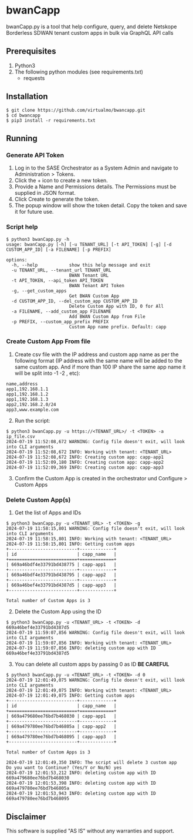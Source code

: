 # bwanCapp

bwanCapp.py is a tool that help configure, query, and delete Netskope Borderless SDWAN tenant custom apps in bulk via GraphQL API calls


## Prerequisites

1. Python3
2. The following python modules (see requirements.txt)
	- requests



## Installation

```
$ git clone https://github.com/virtualmo/bwancapp.git
$ cd bwancapp
$ pip3 install -r requirements.txt
```


## Running

### Generate API Token

1. Log in to the SASE Orchestrator as a System Admin and navigate to Administration > Tokens.
2. Click the + icon to create a new token.
3. Provide a Name and Permissions details. The Permissions must be supplied in JSON format.
4. Click Create to generate the token.
5. The popup window will show the token detail. Copy the token and save it for future use.


### Script help
```
$ python3 bwanCapp.py -h
usage: bwanCapp.py [-h] [-u TENANT_URL] [-t API_TOKEN] [-g] [-d CUSTOM_APP_ID] [-a FILENAME] [-p PREFIX]

options:
  -h, --help            show this help message and exit
  -u TENANT_URL, --tenant_url TENANT_URL
                        BWAN Tenant URL
  -t API_TOKEN, --api_token API_TOKEN
                        BWAN Tenant API Token
  -g, --get_custom_apps
                        Get BWAN Custom App
  -d CUSTOM_APP_ID, --del_custom_app CUSTOM_APP_ID
                        Delete Custom App with ID, 0 for All
  -a FILENAME, --add_custom_app FILENAME
                        Add BWAN Custom App from File
  -p PREFIX, --custom_app_prefix PREFIX
                        Custom App name prefix. Default: capp
```

### Create Custom App From file
1. Create csv file with the IP address and custom app name as per the following format (IP address with the same name will be added to the same custom app. And if more than 100 IP share the same app name it will be split into -1 -2 , etc):
```
name,address
app1,192.168.1.1
app1,192.168.1.2
app1,192.168.1.3
app2,192.168.2.0/24
app3,www.example.com
```
2. Run the script:
```
$ python3 bwanCapp.py -u https://<TENANT_URL>/ -t <TOKEN> -a ip_file.csv
2024-07-19 11:52:08,672 WARNING: Config file doesn't exit, will look into CLI arguments
2024-07-19 11:52:08,672 INFO: Working with tenant: <TENANT_URL>
2024-07-19 11:52:08,672 INFO: Creating custom app: capp-app1
2024-07-19 11:52:09,180 INFO: Creating custom app: capp-app2
2024-07-19 11:52:09,369 INFO: Creating custom app: capp-app3
```

3. Confirm the Custom App is created in the orchestrator und Configure > Custom Apps

### Delete Custom App(s)
1. Get the list of Apps and IDs
```
$ python3 bwanCapp.py -u <TENANT_URL> -t <TOKEN> -g
2024-07-19 11:58:15,801 WARNING: Config file doesn't exit, will look into CLI arguments
2024-07-19 11:58:15,801 INFO: Working with tenant: <TENANT_URL>
2024-07-19 11:58:15,801 INFO: Getting custom apps
+--------------------------+-------------+
| id                       | capp_name   |
+==========================+=============+
| 669a46bdf4e33791bd438775 | capp-app1   |
+--------------------------+-------------+
| 669a46bdf4e33791bd438795 | capp-app2   |
+--------------------------+-------------+
| 669a46bef4e33791bd4387d5 | capp-app3   |
+--------------------------+-------------+

Total number of Custom Apps is 3
```

2. Delete the Custom App using the ID
```
$ python3 bwanCapp.py -u <TENANT_URL> -t <TOKEN> -d 669a46bef4e33791bd4387d5
2024-07-19 11:59:07,856 WARNING: Config file doesn't exit, will look into CLI arguments
2024-07-19 11:59:07,856 INFO: Working with tenant: <TENANT_URL>
2024-07-19 11:59:07,856 INFO: deleting custom app with ID 669a46bef4e33791bd4387d5
```

3. You can delete all custom apps by passing 0 as ID **BE CAREFUL**
```
$ python3 bwanCapp.py -u <TENANT_URL> -t <TOKEN> -d 0
2024-07-19 12:01:49,075 WARNING: Config file doesn't exit, will look into CLI arguments
2024-07-19 12:01:49,075 INFO: Working with tenant: <TENANT_URL>
2024-07-19 12:01:49,075 INFO: Getting custom apps
+--------------------------+-------------+
| id                       | capp_name   |
+==========================+=============+
| 669a479680ee76bd7b468030 | capp-app1   |
+--------------------------+-------------+
| 669a479780ee76bd7b46805a | capp-app2   |
+--------------------------+-------------+
| 669a479780ee76bd7b468095 | capp-app3   |
+--------------------------+-------------+

Total number of Custom Apps is 3

2024-07-19 12:01:49,350 INFO: The script will delete 3 custom app
Do you want to Continue? (Yes/Y or No/N) yes
2024-07-19 12:01:53,212 INFO: deleting custom app with ID 669a479680ee76bd7b468030
2024-07-19 12:01:53,398 INFO: deleting custom app with ID 669a479780ee76bd7b46805a
2024-07-19 12:01:53,943 INFO: deleting custom app with ID 669a479780ee76bd7b468095
```

## Disclaimer

This software is supplied "AS IS" without any warranties and support.